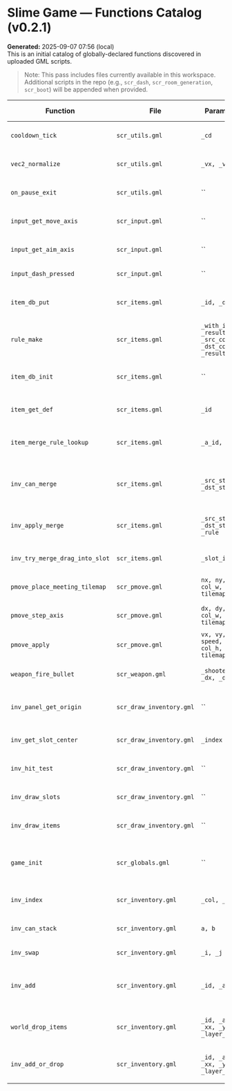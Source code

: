 # Slime Game — Functions Catalog (v0.2.1)

**Generated:** 2025-09-07 07:56 (local)  
This is an initial catalog of globally-declared functions discovered in uploaded GML scripts.  
> Note: This pass includes files currently available in this workspace. Additional scripts in the repo (e.g., `scr_dash`, `scr_room_generation`, `scr_boot`) will be appended when provided.

| Function | File | Parameters | Description | Header Present |
|---|---|---|---|---|
| `cooldown_tick` | `scr_utils.gml` | `_cd` | Decrease a cooldown counter (>=0), returns updated value. | Yes |
| `vec2_normalize` | `scr_utils.gml` | `_vx, _vy` | Normalizes [vx, vy]; returns [0,0] if length is 0. | Yes |
| `on_pause_exit` | `scr_utils.gml` | `` | Returns true if game is paused and caller should skip logic. | Yes |
| `input_get_move_axis` | `scr_input.gml` | `` | Returns normalized movement vector [mx, my] from WASD keys. | Yes |
| `input_get_aim_axis` | `scr_input.gml` | `` | Returns [ax, ay, aiming] from IJKL keys (normalized if active). | Yes |
| `input_dash_pressed` | `scr_input.gml` | `` | Returns true on the frame Space is pressed. | Yes |
| `item_db_put` | `scr_items.gml` | `_id, _def` | Registers an item definition in the global DB (DS map keyed by item id). | Yes |
| `rule_make` | `scr_items.gml` | `_with_id, _result_id, _src_cost, _dst_cost, _result_count` | Convenience constructor for a single merge rule entry (A + with_id -> result). | Yes |
| `item_db_init` | `scr_items.gml` | `` | Builds the item database with stack caps and data-driven merge rules. | Yes |
| `item_get_def` | `scr_items.gml` | `_id` | Returns the item definition struct for a given id, or undefined. | Yes |
| `item_merge_rule_lookup` | `scr_items.gml` | `_a_id, _b_id` | Finds a merge rule for A+B. Checks A’s rules for B, then B’s rules for A (swapping costs). | Yes |
| `inv_can_merge` | `scr_items.gml` | `_src_stack, _dst_stack` | Returns a normalized merge rule (or undefined) for two stacks using item_merge_rule_lookup. | Yes |
| `inv_apply_merge` | `scr_items.gml` | `_src_stack, _dst_stack, _rule` | Applies a merge using a rule; returns { dst_after, src_after } or undefined if it cannot fit. | Yes |
| `inv_try_merge_drag_into_slot` | `scr_items.gml` | `_slot_index` | Attempts to merge the globally dragged stack into a given slot index. | Yes |
| `pmove_place_meeting_tilemap` | `scr_pmove.gml` | `nx, ny, col_w, col_h, tilemap` | Checks a rectangle (col_w × col_h) against a tilemap at (nx, ny). | Yes |
| `pmove_step_axis` | `scr_pmove.gml` | `dx, dy, col_w, col_h, tilemap` | Pixel-swept movement on X then Y with collision resolution. | Yes |
| `pmove_apply` | `scr_pmove.gml` | `vx, vy, speed, col_w, col_h, tilemap` | Applies normalized [vx, vy] scaled by speed with collision. | Yes |
| `weapon_fire_bullet` | `scr_weapon.gml` | `_shooter, _dx, _dy` | Spawns one bullet traveling along [dx, dy] from shooter origin. | Yes |
| `inv_panel_get_origin` | `scr_draw_inventory.gml` | `` | Return the top-left GUI position of the centred grid (used by draw/hit-test). | Yes |
| `inv_get_slot_center` | `scr_draw_inventory.gml` | `_index` | Convert slot index → GUI-space centre { xx, yy }. | Yes |
| `inv_hit_test` | `scr_draw_inventory.gml` | `` | Return slot index under the mouse in GUI space, or -1 if none. | Yes |
| `inv_draw_slots` | `scr_draw_inventory.gml` | `` | Draw slot frames (origin of slot sprite expected to be Middle-Centre). | Yes |
| `inv_draw_items` | `scr_draw_inventory.gml` | `` | Draw item stacks centred in each slot (with count in top-right). | Yes |
| `game_init` | `scr_globals.gml` | `` | Initialize all global variables and systems. Call once at game start (or from obj_inventory.Create). | Yes |
| `inv_index` | `scr_inventory.gml` | `_col, _row` | Convert (col,row) → linear slot index, or -1 if out-of-bounds. | Yes |
| `inv_can_stack` | `scr_inventory.gml` | `a, b` | True if two stacks can be merged (same id, capacity available). | Yes |
| `inv_swap` | `scr_inventory.gml` | `_i, _j` | Swap two slot indices in global.inventory_slots. | Yes |
| `inv_add` | `scr_inventory.gml` | `_id, _amount` | Add an amount of an item (enum id) into inventory. Adds as much as possible; ignores excess. | Yes |
| `world_drop_items` | `scr_inventory.gml` | `_id, _amount, _xx, _yy, _layer_name` | Spawn world pickups for a given item/amount at a position/layer (respects per-item stack sizes). | Yes |
| `inv_add_or_drop` | `scr_inventory.gml` | `_id, _amount, _xx, _yy, _layer_name` | Try to add amount of item to inventory; if not all can fit, spawn the remainder into the world. | Yes |
